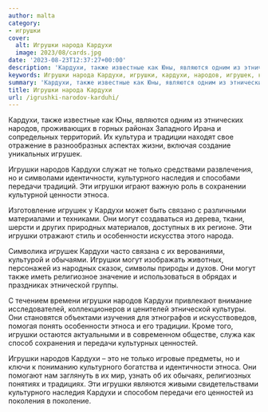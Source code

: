 ```yaml
---
author: malta
category:
- игрушки
cover:
  alt: Игрушки народа Кардухи
  image: 2023/08/cards.jpg
date: '2023-08-23T12:37:27+00:00'
description: 'Кардухи, также известные как Юны, являются одним из этнических народов, проживающих в горных районах Западного Ирана и сопредельных территорий. Их...'
keywords: Игрушки народа Кардухи, игрушки, кардухи, народов, игрушек, культурного, передачи, этноса, могут, также, являются, традиции, только, идентичности, наследия, особенности
summary: 'Кардухи, также известные как Юны, являются одним из этнических народов, проживающих в горных районах Западного Ирана и сопредельных территорий. Их...'
title: Игрушки народа Кардухи
url: /igrushki-narodov-karduhi/
---
```


Кардухи, также известные как Юны, являются одним из этнических народов, проживающих в горных районах Западного Ирана и сопредельных территорий. Их культура и традиции находят свое отражение в разнообразных аспектах жизни, включая создание уникальных игрушек.

Игрушки народов Кардухи служат не только средствами развлечения, но и символами идентичности, культурного наследия и способами передачи традиций. Эти игрушки играют важную роль в сохранении культурной ценности этноса.

Изготовление игрушек у Кардухи может быть связано с различными материалами и техниками. Они могут создаваться из дерева, ткани, шерсти и других природных материалов, доступных в их регионе. Эти игрушки отражают стиль и особенности искусства этого народа.

Символика игрушек Кардухи часто связана с их верованиями, культурой и обычаями. Игрушки могут изображать животных, персонажей из народных сказок, символы природы и духов. Они могут также иметь религиозное значение и использоваться в обрядах и праздниках этнической группы.

С течением времени игрушки народов Кардухи привлекают внимание исследователей, коллекционеров и ценителей этнической культуры. Они становятся объектами изучения для этнографов и искусствоведов, помогая понять особенности этноса и его традиции. Кроме того, игрушки остаются актуальными и в современном обществе, служа как способ сохранения и передачи культурных ценностей.

Игрушки народов Кардухи – это не только игровые предметы, но и ключи к пониманию культурного богатства и идентичности этноса. Они помогают нам заглянуть в их мир, узнать об их обычаях, религиозных понятиях и традициях. Эти игрушки являются живыми свидетельствами культурного наследия Кардухи и способом передачи его ценностей из поколения в поколение.